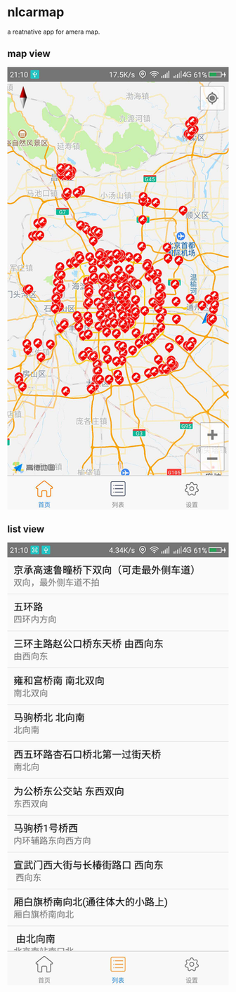 # nlcarmap
a reatnative app for amera map.

## map view
![地图模式](/images/mapview.png)

## list view
![列表模式](/images/listview.png)